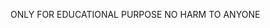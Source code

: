 ONLY FOR EDUCATIONAL PURPOSE NO HARM TO ANYONE
<!---
Nigyuash/Nigyuash is a ✨ special ✨ repository because its `README.md` (this file) appears on your GitHub profile.
You can click the Preview link to take a look at your changes.
--->
